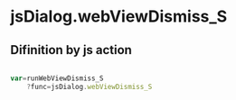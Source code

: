 # jsDialog.webViewDismiss_S

## Difinition by js action

```js.js

var=runWebViewDismiss_S
	?func=jsDialog.webViewDismiss_S

```


